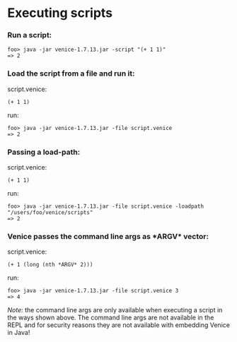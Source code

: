 # Executing scripts

### Run a script:

```text
foo> java -jar venice-1.7.13.jar -script "(+ 1 1)"
=> 2
```

### Load the script from a file and run it:

script.venice:
```text
(+ 1 1)
```

run:
```text
foo> java -jar venice-1.7.13.jar -file script.venice
=> 2
```

### Passing a load-path:

script.venice:
```text
(+ 1 1)
```

run:
```text
foo> java -jar venice-1.7.13.jar -file script.venice -loadpath "/users/foo/venice/scripts"
=> 2
```

### Venice passes the command line args as \*ARGV\* vector:

script.venice:
```text
(+ 1 (long (nth *ARGV* 2)))
```

run:
```text
foo> java -jar venice-1.7.13.jar -file script.venice 3
=> 4
```

*Note:* the command line args are only available when executing a script 
in the ways shown above. The command line args are not available in the REPL
and for security reasons they are not available with embedding Venice in Java! 

